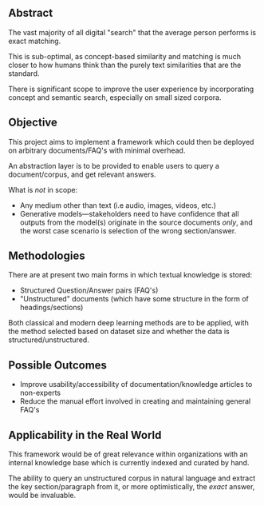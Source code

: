## Abstract

The vast majority of all digital "search" that the average person performs is 
exact matching.

This is sub-optimal, as concept-based similarity and matching is much closer to
how humans think than the purely text similarities that are the standard.

There is significant scope to improve the user experience by incorporating 
concept and semantic search, especially on small sized corpora.


## Objective

This project aims to implement a framework which could then be deployed on 
arbitrary documents/FAQ's with minimal overhead.

An abstraction layer is to be provided to enable users to query a document/corpus, and get 
relevant answers.

What is *not* in scope:
- Any medium other than text (i.e audio, images, videos, etc.)
- Generative models—stakeholders need to have confidence that all outputs
from the model(s) originate in the source documents *only*, and the worst case scenario
is selection of the wrong section/answer.


## Methodologies

There are at present two main forms in which textual knowledge is stored:
- Structured Question/Answer pairs (FAQ's)
- "Unstructured" documents (which have some structure in the form of headings/sections)

Both classical and modern deep learning methods are to be applied, with the method 
selected based on dataset size and whether the data is structured/unstructured.


## Possible Outcomes

- Improve usability/accessibility of documentation/knowledge articles to non-experts
- Reduce the manual effort involved in creating and maintaining general FAQ's


## Applicability in the Real World

This framework would be of great relevance within organizations with an internal 
knowledge base which is currently indexed and curated by hand.

The ability to query an unstructured corpus in natural language and extract the 
key section/paragraph from it, or more optimistically, the *exact* answer, 
would be invaluable.
